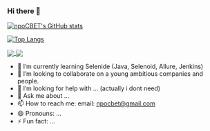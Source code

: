 ### Hi there 👋

[![npoCBET's GitHub stats](https://github-readme-stats.vercel.app/api?username=npocbet)](https://github.com/npocbet/github-readme-stats)

[![Top Langs](https://github-readme-stats.vercel.app/api/top-langs/?username=npocbet&layout=compact)](https://github.com/npocbet/npocbet)

<a href="https://github.com/npocbet/whitecatnsktests">
  <img align="center" src="https://github-readme-stats.vercel.app/api/pin/?username=npocbet&repo=whitecatnsktests" />
</a>
<a href="https://github.com/npocbet/Flask-project-for-yandex-lyceum">
  <img align="center" src="https://github-readme-stats.vercel.app/api/pin/?username=npocbet&repo=Flask-project-for-yandex-lyceum" />
</a>

- 🌱 I’m currently learning Selenide (Java, Selenoid, Allure, Jenkins)
- 👯 I’m looking to collaborate on а young ambitious companies and people.
- 🤔 I’m looking for help with ... (actually i dont need) 
- 💬 Ask me about ... 
- 📫 How to reach me: email: npocbet@gmail.com
- 😄 Pronouns: ...
- ⚡ Fun fact: ...
